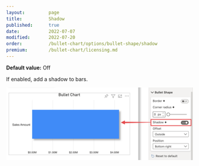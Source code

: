 ```yaml
---
layout:         page
title:          Shadow
published:      true
date:           2022-07-07
modified:   	2022-07-20
order:          /bullet-chart/options/bullet-shape/shadow
premium:        /bullet-chart/licensing.md
---
```


**Default value:** Off

If enabled, add a shadow to bars.

<img src="images/bullet-shape-shadow.png" width="700">